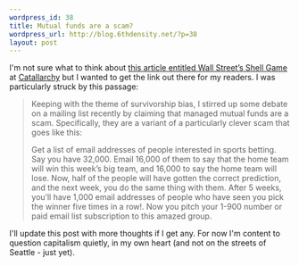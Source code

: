 ```yaml
--- 
wordpress_id: 38
title: Mutual funds are a scam?
wordpress_url: http://blog.6thdensity.net/?p=38
layout: post
---
```

I'm not sure what to think about <a href="http://catallarchy.net/blog/archives/2005/05/11/are-managed-mutual-funds-a-scam/">this article entitled Wall Street’s Shell Game</a> at <a href="http://catallarchy.net/blog/">Catallarchy</a> but I wanted to get the link out there for my readers.  I was particularly struck by this passage:<blockquote><p>Keeping with the theme of survivorship bias, I stirred up some debate on a mailing list recently by claiming that managed mutual funds are a scam. Specifically, they are a variant of a particularly clever scam that goes like this:</p><p>Get a list of email addresses of people interested in sports betting. Say you have 32,000. Email 16,000 of them to say that the home team will win this week’s big team, and 16,000 to say the home team will lose. Now, half of the people will have gotten the correct prediction, and the next week, you do the same thing with them. After 5 weeks, you’ll have 1,000 email addresses of people who have seen you pick the winner five times in a row!. Now you pitch your 1-900 number or paid email list subscription to this amazed group.</p></blockquote><p>I'll update this post with more thoughts if I get any.  For now I'm content to question capitalism quietly, in my own heart (and not on the streets of Seattle - just yet).</p>
